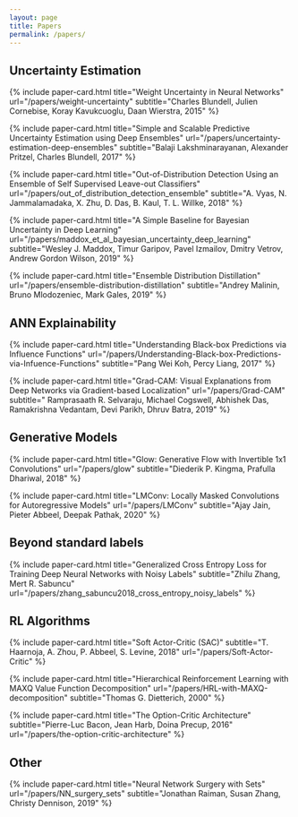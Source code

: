 ```yaml
---
layout: page
title: Papers
permalink: /papers/
---
```


<!-- This page contains summaries and annotations from papers we found interesting. -->

## Uncertainty Estimation

{% include paper-card.html
title="Weight Uncertainty in Neural Networks"
url="/papers/weight-uncertainty"
subtitle="Charles Blundell, Julien Cornebise, Koray Kavukcuoglu, Daan Wierstra, 2015"  %}

{% include paper-card.html
title="Simple and Scalable Predictive Uncertainty Estimation using Deep Ensembles"
url="/papers/uncertainty-estimation-deep-ensembles"
subtitle="Balaji Lakshminarayanan, Alexander Pritzel, Charles Blundell, 2017"  %}

{% include paper-card.html
title="Out-of-Distribution Detection Using an Ensemble of Self Supervised Leave-out Classifiers"
url="/papers/out_of_distribution_detection_ensemble"
subtitle="A. Vyas, N. Jammalamadaka, X. Zhu, D. Das, B. Kaul, T. L. Willke, 2018"
%}

{% include paper-card.html title="A Simple Baseline for Bayesian Uncertainty in Deep Learning"
url="/papers/maddox_et_al_bayesian_uncertainty_deep_learning"
subtitle="Wesley J. Maddox, Timur Garipov, Pavel Izmailov, Dmitry Vetrov, Andrew Gordon Wilson, 2019"
%}

{% include paper-card.html title="Ensemble Distribution Distillation"
url="/papers/ensemble-distribution-distillation"
subtitle="Andrey Malinin, Bruno Mlodozeniec, Mark Gales, 2019"
%}


## ANN Explainability

{% include paper-card.html title="Understanding Black-box Predictions via Influence Functions"
url="/papers/Understanding-Black-box-Predictions-via-Infuence-Functions"
subtitle="Pang Wei Koh, Percy Liang, 2017"
%}

{% include paper-card.html title="Grad-CAM: Visual Explanations from Deep Networks via Gradient-based Localization"
url="/papers/Grad-CAM"
subtitle=" Ramprasaath R. Selvaraju, Michael Cogswell, Abhishek Das, Ramakrishna Vedantam, Devi Parikh, Dhruv Batra, 2019"
%}


## Generative Models

{% include paper-card.html title="Glow: Generative Flow with Invertible 1x1 Convolutions"
url="/papers/glow"
subtitle="Diederik P. Kingma, Prafulla Dhariwal, 2018"
%}

{% include paper-card.html title="LMConv: Locally Masked Convolutions for Autoregressive Models"
url="/papers/LMConv"
subtitle="Ajay Jain, Pieter Abbeel, Deepak Pathak, 2020"
%}


## Beyond standard labels

<!-- include paper-card.html title="A Simple Framework for Contrastive Learning of Visual Representations"
subtitle="Ting Chen, Simon Kornblith, Mohammad Norouzi, Geoffrey Hinton"
url="chen2020-contrastive-learning"
-->

{% include paper-card.html
title="Generalized Cross Entropy Loss for Training Deep Neural Networks with Noisy Labels" 
subtitle="Zhilu Zhang, Mert R. Sabuncu"
url="/papers/zhang_sabuncu2018_cross_entropy_noisy_labels"
%}


## RL Algorithms

{% include paper-card.html title="Soft Actor-Critic (SAC)"
subtitle="T. Haarnoja, A. Zhou, P. Abbeel, S. Levine, 2018" url="/papers/Soft-Actor-Critic"   %}
<!-- This paper approaches the high sample complexity of on-policy RL and the brittle convergence of off-policy RL by introducing Off-Policy Maximum Entropy Deep Reinforcement Learning with a Stochastic Actor. -->

{% include paper-card.html title="Hierarchical Reinforcement Learning with MAXQ Value Function Decomposition"
url="/papers/HRL-with-MAXQ-decomposition"  subtitle="Thomas G. Dietterich, 2000"  %}
<!-- This paper presents MAXQ decomposition: a method to decompose the Value Function for a given hierarchical policy in a recursive fashion. -->

{% include paper-card.html title="The Option-Critic Architecture"
subtitle="Pierre-Luc Bacon, Jean Harb, Doina Precup, 2016"
url="/papers/the-option-critic-architecture" %}
<!-- The Options framework provides theoretical grounds for temporal abstraction in Reinforcement Learning. Each Option can be considered as a macro-action with its policy and termination condition, leading to two levels of policies: one policy over options and several intra-option policies. This paper presents the Option-Critic Architecture."
url="/papers/the-option-critic-architecture -->


## Other

{% include paper-card.html title="Neural Network Surgery with Sets"
url="/papers/NN_surgery_sets" subtitle="Jonathan Raiman, Susan Zhang, Christy Dennison, 2019"   %}
